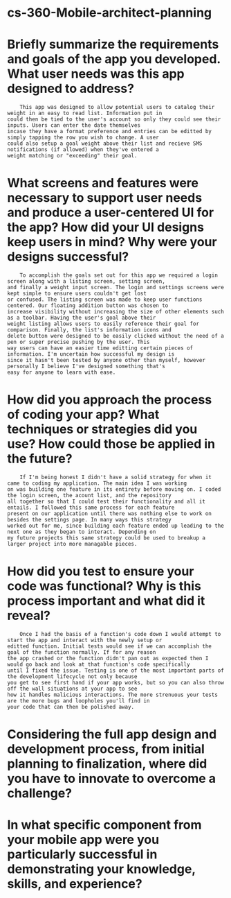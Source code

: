 # cs-360-Mobile-architect-planning
# Briefly summarize the requirements and goals of the app you developed. What user needs was this app designed to address?
        This app was designed to allow potential users to catalog their weight in an easy to read list. Information put in
    could then be tied to the user's account so only they could see their inputs. Users can enter the date themselves
    incase they have a format preference and entries can be editted by simply tapping the row you wish to change. A user 
    could also setup a goal weight above their list and recieve SMS notifications (if allowed) when they've entered a 
    weight matching or "exceeding" their goal. 
# What screens and features were necessary to support user needs and produce a user-centered UI for the app? How did your UI designs keep users in mind? Why were your designs successful?
        To accomplish the goals set out for this app we required a login screen along with a listing screen, setting screen, 
    and finally a weight input screen. The login and settings screens were kept simple to ensure users couldn't get lost 
    or confused. The listing screen was made to keep user functions centered. Our floating addition button was chosen to 
    increase visibility without increasing the size of other elements such as a toolbar. Having the user's goal above their
    weight listing allows users to easily reference their goal for comparison. Finally, the list's information icons and
    delete button were designed to be easily clicked without the need of a pen or super precise pushing by the user. This
    way users can have an easier time editting certain pieces of information. I'm uncertain how successful my design is 
    since it hasn't been tested by anyone other than myself, however personally I believe I've designed something that's 
    easy for anyone to learn with ease.
# How did you approach the process of coding your app? What techniques or strategies did you use? How could those be applied in the future?
        If I'm being honest I didn't have a solid strategy for when it came to coding my application. The main idea I was working
    on was building one feature in its entirety before moving on. I coded the login screen, the acount list, and the repository 
    all together so that I could test their functionality and all it entails. I followed this same process for each feature
    present on our application until there was nothing else to work on besides the settings page. In many ways this strategy
    worked out for me, since building each feature ended up leading to the next one as they began to interact. Depending on
    my future projects this same strategy could be used to breakup a larger project into more managable pieces. 
# How did you test to ensure your code was functional? Why is this process important and what did it reveal?
        Once I had the basis of a function's code down I would attempt to start the app and interact with the newly setup or
    editted function. Initial tests would see if we can accomplish the goal of the function normally. If for any reason 
    the app crashed or the function didn't pan out as expected then I would go back and look at that function's code specifically
    until I fixed the issue. Testing is one of the most important parts of the development lifecycle not only because 
    you get to see first hand if your app works, but so you can also throw off the wall situations at your app to see 
    how it handles malicious interactions. The more strenuous your tests are the more bugs and loopholes you'll find in 
    your code that can then be polished away. 
# Considering the full app design and development process, from initial planning to finalization, where did you have to innovate to overcome a challenge?
    
# In what specific component from your mobile app were you particularly successful in demonstrating your knowledge, skills, and experience?
